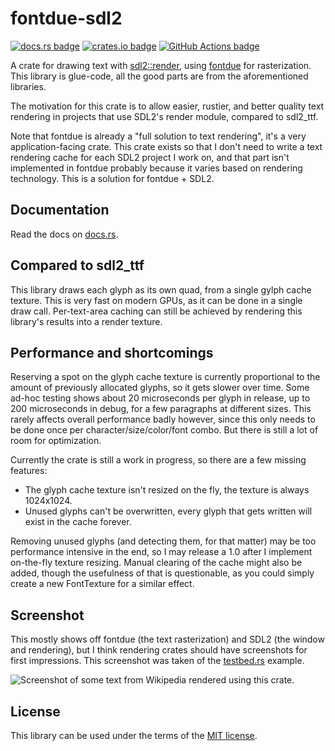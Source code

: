 # fontdue-sdl2

[![docs.rs badge](https://docs.rs/fontdue-sdl2/badge.svg)][docs]
[![crates.io badge](https://img.shields.io/crates/d/fontdue-sdl2)](https://crates.io/crates/fontdue-sdl2)
[![GitHub Actions badge](https://img.shields.io/github/actions/workflow/status/neonmoe/fontdue-sdl2/rust.yml?branch=main)](https://github.com/neonmoe/fontdue-sdl2)

A crate for drawing text with [sdl2::render][sdl2::render], using
[fontdue][fontdue] for rasterization. This library is glue-code, all
the good parts are from the aforementioned libraries.

The motivation for this crate is to allow easier, rustier, and better
quality text rendering in projects that use SDL2's render module,
compared to sdl2_ttf.

Note that fontdue is already a "full solution to text rendering", it's
a very application-facing crate. This crate exists so that I don't
need to write a text rendering cache for each SDL2 project I work on,
and that part isn't implemented in fontdue probably because it varies
based on rendering technology. This is a solution for fontdue + SDL2.

## Documentation

Read the docs on [docs.rs][docs].

## Compared to sdl2_ttf

This library draws each glyph as its own quad, from a single gylph
cache texture. This is very fast on modern GPUs, as it can be done in
a single draw call. Per-text-area caching can still be achieved by
rendering this library's results into a render texture.

## Performance and shortcomings

Reserving a spot on the glyph cache texture is currently proportional
to the amount of previously allocated glyphs, so it gets slower over
time. Some ad-hoc testing shows about 20 microseconds per glyph in
release, up to 200 microseconds in debug, for a few paragraphs at
different sizes. This rarely affects overall performance badly
however, since this only needs to be done once per
character/size/color/font combo. But there is still a lot of room for
optimization.

Currently the crate is still a work in progress, so there are a few
missing features:

- The glyph cache texture isn't resized on the fly, the texture is
  always 1024x1024.
- Unused glyphs can't be overwritten, every glyph that gets written
  will exist in the cache forever.

Removing unused glyphs (and detecting them, for that matter) may be
too performance intensive in the end, so I may release a 1.0 after I
implement on-the-fly texture resizing. Manual clearing of the cache
might also be added, though the usefulness of that is questionable, as
you could simply create a new FontTexture for a similar effect.

## Screenshot

This mostly shows off fontdue (the text rasterization) and SDL2 (the
window and rendering), but I think rendering crates should have
screenshots for first impressions. This screenshot was taken of the
[testbed.rs](examples/testbed.rs) example.

![Screenshot of some text from Wikipedia rendered using this crate.](misc/screenshot-01.png)

## License

This library can be used under the terms of the [MIT license][license].

[sdl2::render]: https://docs.rs/sdl2/0.34.3/sdl2/render/index.html
[fontdue]: https://crates.io/crates/fontdue
[docs]: https://docs.rs/fontdue-sdl2/
[license]: LICENSE.md
